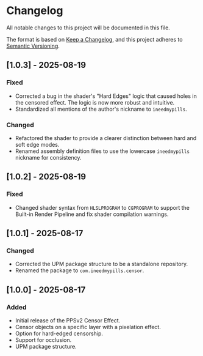 # Changelog

All notable changes to this project will be documented in this file.

The format is based on [Keep a Changelog](https://keepachangelog.com/en/1.0.0/),
and this project adheres to [Semantic Versioning](https://semver.org/spec/v2.0.0.html).

## [1.0.3] - 2025-08-19

### Fixed
- Corrected a bug in the shader's "Hard Edges" logic that caused holes in the censored effect. The logic is now more robust and intuitive.
- Standardized all mentions of the author's nickname to `ineedmypills`.

### Changed
- Refactored the shader to provide a clearer distinction between hard and soft edge modes.
- Renamed assembly definition files to use the lowercase `ineedmypills` nickname for consistency.

## [1.0.2] - 2025-08-19

### Fixed
- Changed shader syntax from `HLSLPROGRAM` to `CGPROGRAM` to support the Built-in Render Pipeline and fix shader compilation warnings.

## [1.0.1] - 2025-08-17

### Changed
- Corrected the UPM package structure to be a standalone repository.
- Renamed the package to `com.ineedmypills.censor`.

## [1.0.0] - 2025-08-17

### Added
- Initial release of the PPSv2 Censor Effect.
- Censor objects on a specific layer with a pixelation effect.
- Option for hard-edged censorship.
- Support for occlusion.
- UPM package structure.
